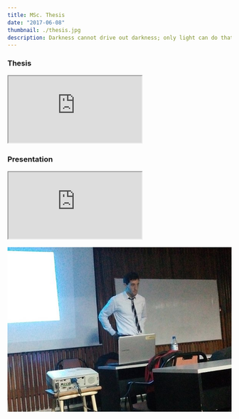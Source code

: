 ```yaml
---
title: MSc. Thesis
date: "2017-06-08"
thumbnail: ./thesis.jpg
description: Darkness cannot drive out darkness; only light can do that. Hate cannot drive out hate; only love can do that.
---
```


### Thesis

<object data="https://docs.google.com/viewer?url=https://github.com/mattborghi/Thesis/raw/main/TesisFinal.pdf&embedded=true" type="application/pdf" width="700px" height="700px">
    <iframe src="https://docs.google.com/viewer?url=https://github.com/mattborghi/Thesis/raw/main/TesisFinal.pdf&embedded=true"></iframe>
</object>


### Presentation

<object data="https://docs.google.com/viewer?url=https://github.com/mattborghi/Thesis/raw/main/Presentaci%C3%B3n.pdf&embedded=true" type="application/pdf" width="700px" height="700px">
    <iframe src="https://docs.google.com/viewer?url=https://github.com/mattborghi/Thesis/raw/main/Presentaci%C3%B3n.pdf&embedded=true"></iframe>
</object>

![presentation](./presentation.jpg)
